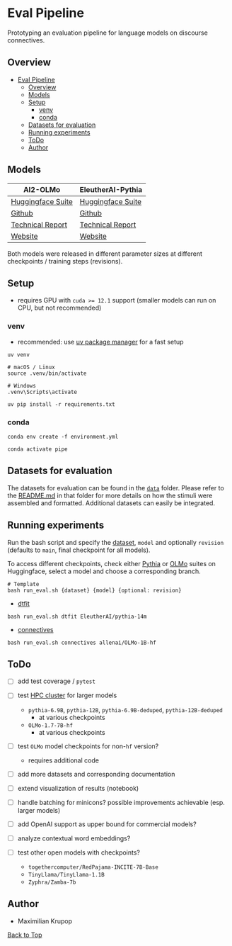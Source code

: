 # Eval Pipeline

Prototyping an evaluation pipeline for language models on discourse connectives.

## Overview

- [Eval Pipeline](#eval-pipeline)
  - [Overview](#overview)
  - [Models](#models)
  - [Setup](#setup)
    - [venv](#venv)
    - [conda](#conda)
  - [Datasets for evaluation](#datasets-for-evaluation)
  - [Running experiments](#running-experiments)
  - [ToDo](#todo)
  - [Author](#author)

## Models

| AI2-OLMo                                  | EleutherAI-Pythia                              |
|-------------------------------------------|------------------------------------------------|
| [Huggingface Suite](https://huggingface.co/collections/allenai/olmo-suite-65aeaae8fe5b6b2122b46778) | [Huggingface Suite](https://huggingface.co/collections/EleutherAI/pythia-scaling-suite-64fb5dfa8c21ebb3db7ad2e1) |
| [Github](https://github.com/allenai/OLMo) | [Github](https://github.com/EleutherAI/pythia) |
| [Technical Report](https://arxiv.org/abs/2402.00838) | [Technical Report](https://arxiv.org/abs/2304.01373) |
| [Website](https://allenai.org/) | [Website](https://www.eleuther.ai/) |

Both models were released in different parameter sizes at different checkpoints / training steps (revisions).

## Setup

- requires GPU with `cuda >= 12.1` support (smaller models can run on CPU, but not recommended)

### venv

- recommended: use [uv package manager](https://github.com/astral-sh/uv) for a fast setup

```shell
uv venv
```

```shell
# macOS / Linux
source .venv/bin/activate
```

```shell
# Windows
.venv\Scripts\activate
```

```shell
uv pip install -r requirements.txt
```

### conda

```shell
conda env create -f environment.yml
```

```shell
conda activate pipe
```

## Datasets for evaluation

The datasets for evaluation can be found in the [`data`](data) folder.
Please refer to the [README.md](data/README.md) in that folder for more details on how the stimuli were assembled and formatted. Additional datasets can easily be integrated.

## Running experiments

Run the bash script and specify the [dataset](data/README.md), `model` and optionally `revision` (defaults to `main`, final checkpoint for all models).

To access different checkpoints, check either [Pythia](https://huggingface.co/collections/EleutherAI/pythia-scaling-suite-64fb5dfa8c21ebb3db7ad2e1) or [OLMo](https://huggingface.co/collections/allenai/olmo-suite-65aeaae8fe5b6b2122b46778) suites on Huggingface, select a model and choose a corresponding branch.

```shell
# Template
bash run_eval.sh {dataset} {model} {optional: revision}
```

- [dtfit](data/dtfit/README.md)

```shell
bash run_eval.sh dtfit EleutherAI/pythia-14m
```

- [connectives](data/connectives/README.md)

```shell
bash run_eval.sh connectives allenai/OLMo-1B-hf
```

## ToDo

- [ ] add test coverage / `pytest`

- [ ] test [HPC cluster](https://docs.hpc.uni-potsdam.de/overview/index.html) for larger models
  - `pythia-6.9B`, `pythia-12B`, `pythia-6.9B-deduped`, `pythia-12B-deduped`
    - at various checkpoints
  - `OLMo-1.7-7B-hf`
    - at various checkpoints

- [ ] test `OLMo` model checkpoints for non-`hf` version?
  - requires additional code

- [ ] add more datasets and corresponding documentation

- [ ] extend visualization of results (notebook)

- [ ] handle batching for minicons?  possible improvements achievable (esp. larger models)

- [ ] add OpenAI support as upper bound for commercial models?

- [ ] analyze contextual word embeddings?

- [ ] test other open models with checkpoints?
  - `togethercomputer/RedPajama-INCITE-7B-Base`
  - `TinyLlama/TinyLlama-1.1B`
  - `Zyphra/Zamba-7b`

## Author

- Maximilian Krupop

[Back to Top](#eval-pipeline)

